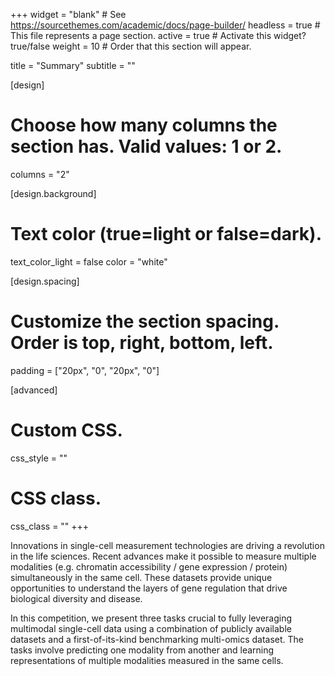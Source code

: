+++
widget = "blank"  # See https://sourcethemes.com/academic/docs/page-builder/
headless = true  # This file represents a page section.
active = true  # Activate this widget? true/false
weight = 10  # Order that this section will appear.

title = "Summary"
subtitle = ""

[design]
  # Choose how many columns the section has. Valid values: 1 or 2.
  columns = "2"

[design.background]
  # Text color (true=light or false=dark).
  text_color_light = false
  color = "white"

[design.spacing]
  # Customize the section spacing. Order is top, right, bottom, left.
  padding = ["20px", "0", "20px", "0"]

[advanced]
 # Custom CSS.
 css_style = ""

 # CSS class.
 css_class = ""
+++

Innovations in single-cell measurement technologies are driving a revolution in the life sciences. Recent advances make it possible to measure multiple modalities (e.g. chromatin accessibility / gene expression / protein) simultaneously in the same cell. These datasets provide unique opportunities to understand the layers of gene regulation that drive biological diversity and disease.

In this competition, we present three tasks crucial to fully leveraging multimodal single-cell data using a combination of publicly available datasets and a first-of-its-kind benchmarking multi-omics dataset. The tasks involve predicting one modality from another and learning representations of multiple modalities measured in the same cells.
